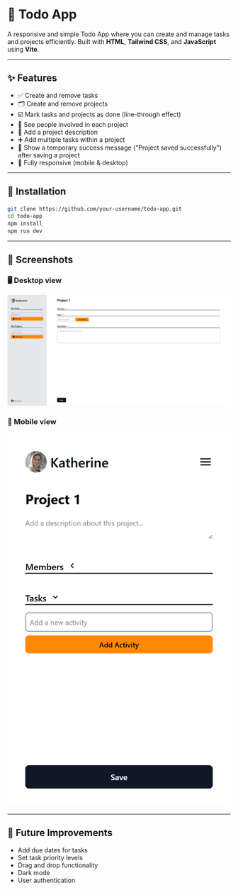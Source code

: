 # 📝 Todo App

A responsive and simple Todo App where you can create and manage tasks and projects efficiently. Built with **HTML**, **Tailwind CSS**, and **JavaScript** using **Vite**.

---

## ✨ Features

- ✅ Create and remove tasks
- 🗂️ Create and remove projects
- ☑️ Mark tasks and projects as done (line-through effect)
- 👥 See people involved in each project
- 📝 Add a project description
- ➕ Add multiple tasks within a project
- 💾 Show a temporary success message ("Project saved successfully") after saving a project
- 📱 Fully responsive (mobile & desktop)

---

## 🚀 Installation

   ```bash
   git clone https://github.com/your-username/todo-app.git
   cd todo-app
   npm install
   npm run dev
   ```
---

## 📸 Screenshots
### 🖥️ Desktop view
![Desktop view](./public/desktop-image.png)
### 📱 Mobile view
![mobile view](./public/mobile-image.png)

---

## 🔮 Future Improvements

- Add due dates for tasks
- Set task priority levels
- Drag and drop functionality
- Dark mode
- User authentication
